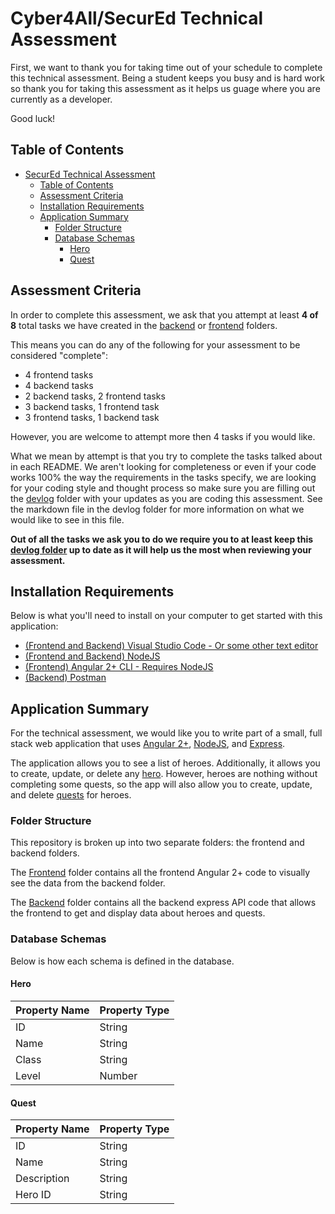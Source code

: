# Cyber4All/SecurEd Technical Assessment

First, we want to thank you for taking time out of your schedule to complete this technical assessment.  Being a student keeps you busy and is hard work so thank you for taking this assessment as it helps us guage where you are currently as a developer.

Good luck!

## Table of Contents

- [SecurEd Technical Assessment](#secured-technical-assessment)
  - [Table of Contents](#table-of-contents)
  - [Assessment Criteria](#assessment-criteria)
  - [Installation Requirements](#installation-requirements)
  - [Application Summary](#application-summary)
    - [Folder Structure](#folder-structure)
    - [Database Schemas](#database-schemas)
      - [Hero](#hero)
      - [Quest](#quest)

## Assessment Criteria

In order to complete this assessment, we ask that you attempt at least **4 of 8** total tasks we have created in the [backend](backend/README.md) or [frontend](frontend/README.md) folders.

This means you can do any of the following for your assessment to be considered "complete":

- 4 frontend tasks
- 4 backend tasks
- 2 backend tasks, 2 frontend tasks
- 3 backend tasks, 1 frontend task
- 3 frontend tasks, 1 backend task

However, you are welcome to attempt more then 4 tasks if you would like.

What we mean by attempt is that you try to complete the tasks talked about in each README.  We aren't looking for completeness or even if your code works 100% the way the requirements in the tasks specify, we are looking for your coding style and thought process so make sure you are filling out the [devlog](devlog/README.md) folder with your updates as you are coding this assessment.  See the markdown file in the devlog folder for more information on what we would like to see in this file.

**Out of all the tasks we ask you to do we require you to at least keep this [devlog folder](devlog/README.md) up to date as it will help us the most when reviewing your assessment.**

## Installation Requirements

Below is what you'll need to install on your computer to get started with this application:

- [(Frontend and Backend) Visual Studio Code - Or some other text editor](https://code.visualstudio.com/)
- [(Frontend and Backend) NodeJS](https://nodejs.org/)
- [(Frontend) Angular 2+ CLI - Requires NodeJS](https://angular.io/)
- [(Backend) Postman](https://www.postman.com/)

## Application Summary

For the technical assessment, we would like you to write part of a small, full stack web application that uses [Angular 2+](https://angular.io/), [NodeJS](https://nodejs.org/), and [Express](https://expressjs.com/).

The application allows you to see a list of heroes.  Additionally, it allows you to create, update, or delete any [hero](#hero).  However, heroes are nothing without completing some quests, so the app will also allow you to create, update, and delete [quests](#quest) for heroes.

### Folder Structure

This repository is broken up into two separate folders: the frontend and backend folders.

The [Frontend]() folder contains all the frontend Angular 2+ code to visually see the data from the backend folder.

The [Backend](backend/README.md) folder contains all the backend express API code that allows the frontend to get and display data about heroes and quests.

### Database Schemas

Below is how each schema is defined in the database.

#### Hero

| Property Name | Property Type |
| --- | --- |
| ID | String |
| Name | String |
| Class | String |
| Level | Number |

#### Quest

| Property Name | Property Type |
| --- | --- |
| ID | String |
| Name | String |
| Description | String |
| Hero ID | String |
